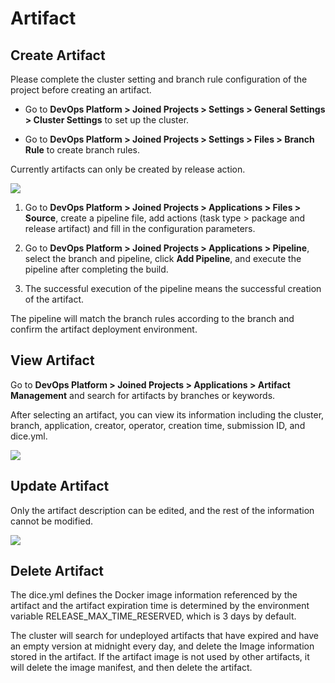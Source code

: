 # Artifact

## Create Artifact
Please complete the cluster setting and branch rule configuration of the project before creating an artifact.

* Go to **DevOps Platform > Joined Projects > Settings > General Settings > Cluster Settings** to set up the cluster.

* Go to **DevOps Platform > Joined Projects > Settings > Files > Branch Rule** to create branch rules.

Currently artifacts can only be created by release action.

![](http://terminus-paas.oss-cn-hangzhou.aliyuncs.com/paas-doc/2021/12/10/7726659c-67d9-432e-9b0f-f193266ab9f9.png)

1. Go to **DevOps Platform > Joined Projects > Applications > Files > Source**, create a pipeline file, add actions (task type > package and release artifact) and fill in the configuration parameters.

2. Go to **DevOps Platform > Joined Projects > Applications > Pipeline**, select the branch and pipeline, click **Add Pipeline**, and execute the pipeline after completing the build.

3. The successful execution of the pipeline means the successful creation of the artifact.

The pipeline will match the branch rules according to the branch and confirm the artifact deployment environment.

## View Artifact

Go to **DevOps Platform > Joined Projects > Applications > Artifact Management** and search for artifacts by branches or keywords.

After selecting an artifact, you can view its information including the cluster, branch, application, creator, operator, creation time, submission ID, and dice.yml.

![](http://terminus-paas.oss-cn-hangzhou.aliyuncs.com/paas-doc/2021/12/10/23b0e5ce-7f9a-44a5-adc8-ccc5b56ed147.png)

## Update Artifact

Only the artifact description can be edited, and the rest of the information cannot be modified.

![](http://terminus-paas.oss-cn-hangzhou.aliyuncs.com/paas-doc/2021/12/10/dcc28e3a-1066-4f5f-a4e0-35a0c7486efe.png)

## Delete Artifact

The dice.yml defines the Docker image information referenced by the artifact and the artifact expiration time is determined by the environment variable RELEASE_MAX_TIME_RESERVED, which is 3 days by default.

The cluster will search for undeployed artifacts that have expired and have an empty version at midnight every day, and delete the Image information stored in the artifact. If the artifact image is not used by other artifacts, it will delete the image manifest, and then delete the artifact.
